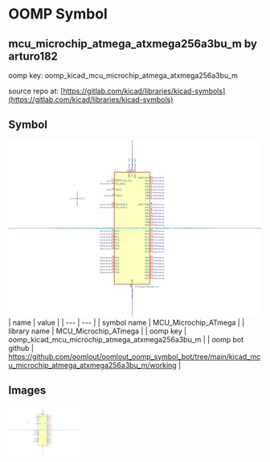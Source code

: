 # OOMP Symbol  
## mcu_microchip_atmega_atxmega256a3bu_m  by arturo182  
  
oomp key: oomp_kicad_mcu_microchip_atmega_atxmega256a3bu_m  
  
source repo at: [https://gitlab.com/kicad/libraries/kicad-symbols](https://gitlab.com/kicad/libraries/kicad-symbols)  
## Symbol  
  
[![working.png](working_600.png)](working.png)  
| name | value | 
| --- | --- | 
| symbol name | MCU_Microchip_ATmega | 
| library name | MCU_Microchip_ATmega | 
| oomp key | oomp_kicad_mcu_microchip_atmega_atxmega256a3bu_m | 
| oomp bot github | https://github.com/oomlout/oomlout_oomp_symbol_bot/tree/main/kicad_mcu_microchip_atmega_atxmega256a3bu_m/working | 
## Images  
  
[![working.png](working_140.png)](working.png)  
